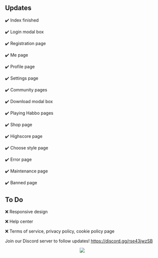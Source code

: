 ## Updates
✔️ Index finished

✔️ Login modal box

✔️ Registration page

✔️ Me page

✔️ Profile page

✔️ Settings page

✔️ Community pages

✔️ Download modal box

✔️ Playing Habbo pages

✔️ Shop page

✔️ Highscore page

✔️ Choose style page

✔️ Error page 

✔️ Maintenance page 

✔️ Banned page 

## To Do
❌ Responsive design

❌ Help center

❌ Terms of service, privacy policy, cookie policy page

Join our Discord server to follow updates! https://discord.gg/rse43jwzSB

<p align="center">
  <img src="https://4.bp.blogspot.com/-bmtODumkTL4/Vt36B0I1_oI/AAAAAAAAiOg/RjOA1pyxbXk/s1600/BAW_foroneday.png">
</p>
